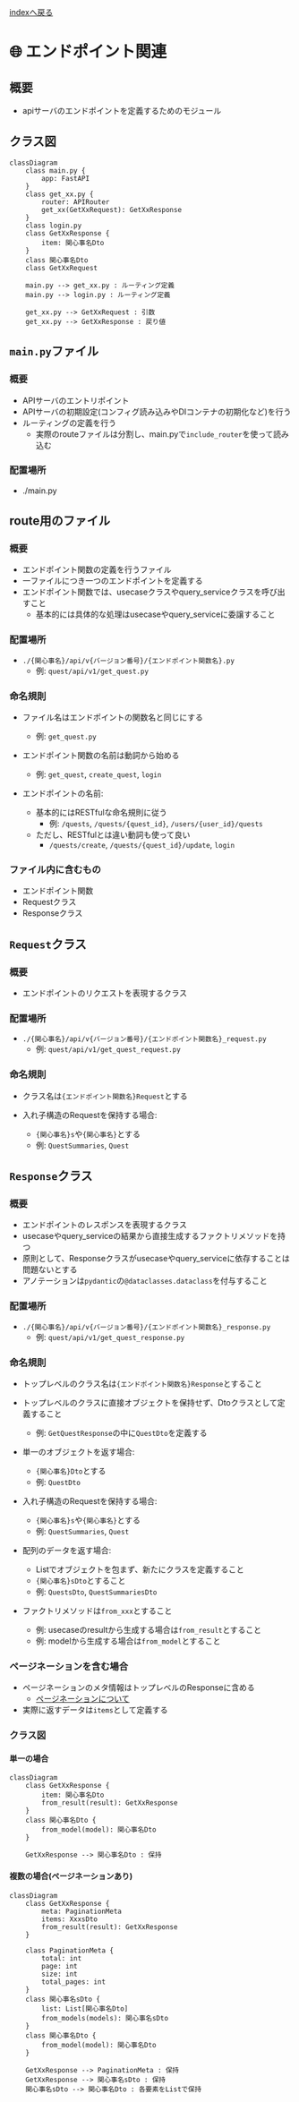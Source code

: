 [indexへ戻る](../index.md)
# 🌐 エンドポイント関連

## 概要
- apiサーバのエンドポイントを定義するためのモジュール

## クラス図
```mermaid
classDiagram
    class main.py {
        app: FastAPI
    }
    class get_xx.py {
        router: APIRouter
        get_xx(GetXxRequest): GetXxResponse
    }
    class login.py
    class GetXxResponse {
        item: 関心事名Dto
    }
    class 関心事名Dto
    class GetXxRequest

    main.py --> get_xx.py : ルーティング定義
    main.py --> login.py : ルーティング定義

    get_xx.py --> GetXxRequest : 引数
    get_xx.py --> GetXxResponse : 戻り値
```

## `main.py`ファイル
### 概要
- APIサーバのエントリポイント
- APIサーバの初期設定(コンフィグ読み込みやDIコンテナの初期化など)を行う
- ルーティングの定義を行う
  - 実際のrouteファイルは分割し、main.pyで`include_router`を使って読み込む

### 配置場所
- ./main.py

## route用のファイル
### 概要
- エンドポイント関数の定義を行うファイル
- 一ファイルにつき一つのエンドポイントを定義する
- エンドポイント関数では、usecaseクラスやquery_serviceクラスを呼び出すこと
  - 基本的には具体的な処理はusecaseやquery_serviceに委譲すること

### 配置場所
- `./{関心事名}/api/v{バージョン番号}/{エンドポイント関数名}.py`
  - 例: `quest/api/v1/get_quest.py`

### 命名規則
- ファイル名はエンドポイントの関数名と同じにする
  - 例: `get_quest.py`

- エンドポイント関数の名前は動詞から始める
  - 例: `get_quest`, `create_quest`, `login`

- エンドポイントの名前: 
  - 基本的にはRESTfulな命名規則に従う
    - 例: `/quests`, `/quests/{quest_id}`, `/users/{user_id}/quests`
  - ただし、RESTfulとは違い動詞も使って良い
    - `/quests/create`, `/quests/{quest_id}/update`, `login`

### ファイル内に含むもの
- エンドポイント関数
- Requestクラス
- Responseクラス

## `Request`クラス
### 概要
- エンドポイントのリクエストを表現するクラス

### 配置場所
- `./{関心事名}/api/v{バージョン番号}/{エンドポイント関数名}_request.py`
  - 例: `quest/api/v1/get_quest_request.py`

### 命名規則
- クラス名は`{エンドポイント関数名}Request`とする

- 入れ子構造のRequestを保持する場合:
  - `{関心事名}s`や`{関心事名}`とする
  - 例: `QuestSummaries`, `Quest`

## `Response`クラス
### 概要
- エンドポイントのレスポンスを表現するクラス
- usecaseやquery_serviceの結果から直接生成するファクトリメソッドを持つ
- 原則として、Responseクラスがusecaseやquery_serviceに依存することは問題ないとする
- アノテーションは`pydantic`の`@dataclasses.dataclass`を付与すること

### 配置場所
- `./{関心事名}/api/v{バージョン番号}/{エンドポイント関数名}_response.py`
  - 例: `quest/api/v1/get_quest_response.py`

### 命名規則
- トップレベルのクラス名は`{エンドポイント関数名}Response`とすること
- トップレベルのクラスに直接オブジェクトを保持せず、Dtoクラスとして定義すること
  - 例: `GetQuestResponse`の中に`QuestDto`を定義する

- 単一のオブジェクトを返す場合:
  - `{関心事名}Dto`とする
  - 例: `QuestDto`

- 入れ子構造のRequestを保持する場合:
  - `{関心事名}s`や`{関心事名}`とする
  - 例: `QuestSummaries`, `Quest`
  
- 配列のデータを返す場合:
  - Listでオブジェクトを包まず、新たにクラスを定義すること
  - `{関心事名}sDto`とすること
  - 例: `QuestsDto`, `QuestSummariesDto`

- ファクトリメソッドは`from_xxx`とすること
  - 例: usecaseのresultから生成する場合は`from_result`とすること
  - 例: modelから生成する場合は`from_model`とすること

### ページネーションを含む場合
- ページネーションのメタ情報はトップレベルのResponseに含める
  - [ページネーションについて](./ページネーション関連.md)
- 実際に返すデータは`items`として定義する
  
### クラス図
#### 単一の場合
```mermaid
classDiagram
    class GetXxResponse {
        item: 関心事名Dto
        from_result(result): GetXxResponse
    }
    class 関心事名Dto {
        from_model(model): 関心事名Dto
    }

    GetXxResponse --> 関心事名Dto : 保持
```

#### 複数の場合(ページネーションあり)
```mermaid
classDiagram
    class GetXxResponse {
        meta: PaginationMeta
        items: XxxsDto
        from_result(result): GetXxResponse
    }

    class PaginationMeta {
        total: int
        page: int
        size: int
        total_pages: int
    }
    class 関心事名sDto {
        list: List[関心事名Dto]
        from_models(models): 関心事名sDto
    }
    class 関心事名Dto {
        from_model(model): 関心事名Dto
    }

    GetXxResponse --> PaginationMeta : 保持
    GetXxResponse --> 関心事名sDto : 保持
    関心事名sDto --> 関心事名Dto : 各要素をListで保持
```
